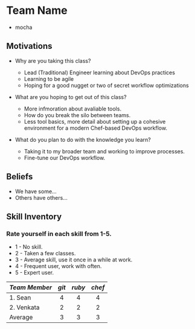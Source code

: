 # Team Name
* mocha

## Motivations

* Why are you taking this class?
  * Lead (Traditional) Engineer learning about DevOps practices
  * Learning to be agile
  * Hoping for a good nugget or two of secret workflow optimizations

* What are you hoping to get out of this class?
  * More infmoration about avaliable tools.
  * How do you break the silo between teams.
  * Less tool basics, more detail about setting up a cohesive environment for a modern Chef-based DevOps workflow.

* What do you plan to do with the knowledge you learn?
  * Taking it to my broader team and working to improve processes.
  * Fine-tune our DevOps workflow.

## Beliefs

* We have some...
* Others have others...

## Skill Inventory 
### Rate yourself in each skill from 1-5.

* 1 - No skill.
* 2 - Taken a few classes.
* 3 - Average skill, use it once in a while at work.
* 4 - Frequent user, work with often.
* 5 - Expert user.


| *Team Member* | *git*  | *ruby* | *chef* | 
| ------------- | :----: | :----: | :----: |
|1. Sean        |   4    |    4   |    4   |
|2. Venkata     |   2    |    2   |    2   |
| Average       |   3    |    3   |    3   |


